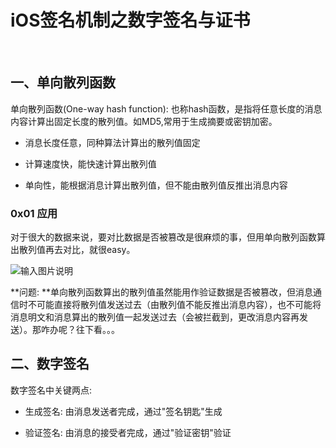# iOS签名机制之数字签名与证书

<br>

## 一、单向散列函数

单向散列函数(One-way hash function): 也称hash函数，是指将任意长度的消息内容计算出固定长度的散列值。如MD5,常用于生成摘要或密钥加密。

- 消息长度任意，同种算法计算出的散列值固定

- 计算速度快，能快速计算出散列值

- 单向性，能根据消息计算出散列值，但不能由散列值反推出消息内容

### 0x01 应用

对于很大的数据来说，要对比数据是否被篡改是很麻烦的事，但用单向散列函数算出散列值再去对比，就很easy。

![输入图片说明](https://images.gitee.com/uploads/images/2019/0108/195214_e79db2ee_1355277.png "Snip20190108_10.png")


**问题: **单向散列函数算出的散列值虽然能用作验证数据是否被篡改，但消息通信时不可能直接将散列值发送过去（由散列值不能反推出消息内容），也不可能将消息明文和消息算出的散列值一起发送过去（会被拦截到，更改消息内容再发送）。那咋办呢？往下看。。。

## 二、数字签名


数字签名中关键两点: 

- 生成签名: 由消息发送者完成，通过"签名钥匙"生成

- 验证签名: 由消息的接受者完成，通过"验证密钥"验证





<br>

<br>